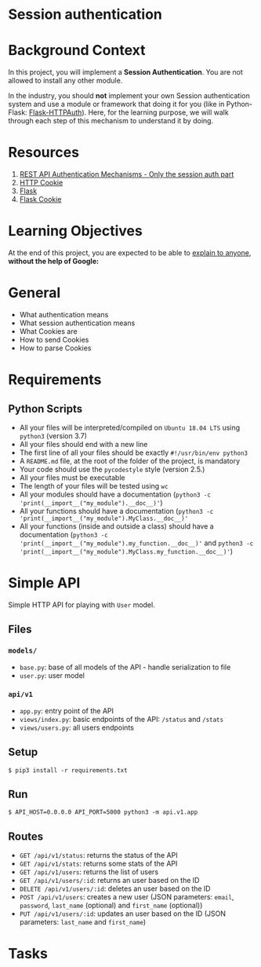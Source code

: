 # Session authentication
# Background Context
In this project, you will implement a **Session Authentication**. You are not allowed to install any other module.

In the industry, you should **not** implement your own Session authentication system and use a module or framework that doing it for you (like in Python-Flask: [Flask-HTTPAuth](https://flask-httpauth.readthedocs.io/en/latest/)). Here, for the learning purpose, we will walk through each step of this mechanism to understand it by doing.

# Resources
1. [REST API Authentication Mechanisms - Only the session auth part](https://www.youtube.com/watch?v=501dpx2IjGY)
2. [HTTP Cookie](https://developer.mozilla.org/en-US/docs/Web/HTTP/Headers/Cookie)
3. [Flask](https://palletsprojects.com/p/flask/)
4. [Flask Cookie](https://flask.palletsprojects.com/en/1.1.x/quickstart/#cookies)

# Learning Objectives
At the end of this project, you are expected to be able to [explain to anyone](https://fs.blog/feynman-learning-technique/?fbclid=IwAR2K5_BGPVo0QjJXkOIIqNsqcXK4lTskPWJvA0asKQIGtCPWaQBdKmj1Ztg), **without the help of Google:**

# General
* What authentication means
* What session authentication means
* What Cookies are
* How to send Cookies
* How to parse Cookies

# Requirements
## Python Scripts
* All your files will be interpreted/compiled on `Ubuntu 18.04 LTS` using `python3` (version 3.7)
* All your files should end with a new line
* The first line of all your files should be exactly `#!/usr/bin/env python3`
* A `README.md` file, at the root of the folder of the project, is mandatory
* Your code should use the `pycodestyle` style (version 2.5.)
* All your files must be executable
* The length of your files will be tested using `wc`
* All your modules should have a documentation (`python3 -c 'print(__import__("my_module").__doc__)'`)
* All your functions should have a documentation (`python3 -c 'print(__import__("my_module").MyClass.__doc__)'`
* All your functions (inside and outside a class) should have a documentation (`python3 -c 'print(__import__("my_module").my_function.__doc__)'` and `python3 -c 'print(__import__("my_module").MyClass.my_function.__doc__)'`)

# Simple API
Simple HTTP API for playing with `User` model.

## Files

### `models/`
* `base.py`: base of all models of the API - handle serialization to file
* `user.py`: user model

### `api/v1`
* `app.py`: entry point of the API
* `views/index.py`: basic endpoints of the API: `/status` and `/stats`
* `views/users.py`: all users endpoints

## Setup
```console
$ pip3 install -r requirements.txt
```

## Run
```console
$ API_HOST=0.0.0.0 API_PORT=5000 python3 -m api.v1.app
```

## Routes
* `GET /api/v1/status`: returns the status of the API
* `GET /api/v1/stats`: returns some stats of the API
* `GET /api/v1/users`: returns the list of users
* `GET /api/v1/users/:id`: returns an user based on the ID
* `DELETE /api/v1/users/:id`: deletes an user based on the ID
* `POST /api/v1/users`: creates a new user (JSON parameters: `email`, `password`, `last_name` (optional) and `first_name` (optional))
* `PUT /api/v1/users/:id`: updates an user based on the ID (JSON parameters: `last_name` and `first_name`)

# Tasks

